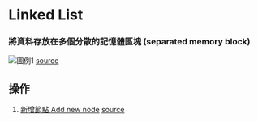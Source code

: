 # Linked List

### 將資料存放在多個分散的記憶體區塊 (separated memory block)
  ![圖例1](https://miro.medium.com/max/953/1*iiEWrP2IznA6HbmuIdK0lQ.png)
  [source](https://javascript.plainenglish.io/understanding-singly-linked-lists-and-their-functions-ae8f2e53f92d)


## 操作

  1. [新增節點 Add new node](https://www.opentechguides.com/images/howto/howto_14201.png) [source](https://www.opentechguides.com/how-to/article/c/142/linked-list-insert.html)

